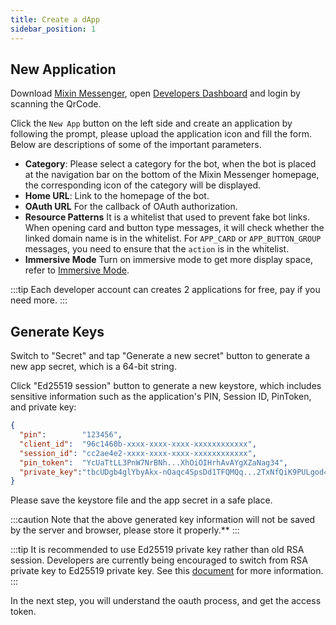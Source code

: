 ```yaml
---
title: Create a dApp
sidebar_position: 1
---
```


## New Application

Download [Mixin Messenger](https://mixin.one/messenger), open [Developers Dashboard](https://developers.mixin.one/dashboard) and login by scanning the QrCode.

Click the `New App` button on the left side and create an application by following the prompt, please upload the application icon and fill the form. Below are descriptions of some of the important parameters.

- **Category**:
  Please select a category for the bot, when the bot is placed at the navigation bar on the bottom of the Mixin Messenger homepage, the corresponding icon of the category will be displayed.
- **Home URL**:
  Link to the homepage of the bot.
- **OAuth URL**
  For the callback of OAuth authorization.
- **Resource Patterns**
  It is a whitelist that used to prevent fake bot links. When opening card and button type messages, it will check whether the linked domain name is in the whitelist. For `APP_CARD` or `APP_BUTTON_GROUP` messages, you need to ensure that the `action` is in the whitelist.
- **Immersive Mode**
  Turn on immersive mode to get more display space, refer to [Immersive Mode](../design/immersive-mode).

:::tip
Each developer account can creates 2 applications for free, pay if you need more.
:::

## Generate Keys

Switch to "Secret" and tap "Generate a new secret" button to generate a new app secret, which is a 64-bit string.

Click "Ed25519 session" button to generate a new keystore, which includes sensitive information such as the application's PIN, Session ID, PinToken, and private key:

```json
{
  "pin":        "123456",
  "client_id":  "96c1460b-xxxx-xxxx-xxxx-xxxxxxxxxxxx",
  "session_id": "cc2ae4e2-xxxx-xxxx-xxxx-xxxxxxxxxxxx",
  "pin_token":  "YcUaTtLL3PnW7NrBNh...XhOiOIHrhAvAYgXZaNag34",
  "private_key":"tbcUDgb4glYbyAkx-nOaqc4SpsDd1TFQMQq...2TxNfQiK9PULgod41QVXwVszVOWKi5TRm2gUK0sqch5A"
}
```

Please save the keystore file and the app secret in a safe place.

:::caution
Note that the above generated key information will not be saved by the server and browser, please store it properly.**
:::

:::tip
It is recommended to use Ed25519 private key rather than old RSA session. Developers are currently being encouraged to switch from RSA private key to Ed25519 private key. See this [document](/docs/api/session-secret-migration) for more information.
:::

In the next step, you will understand the oauth process, and get the access token.
